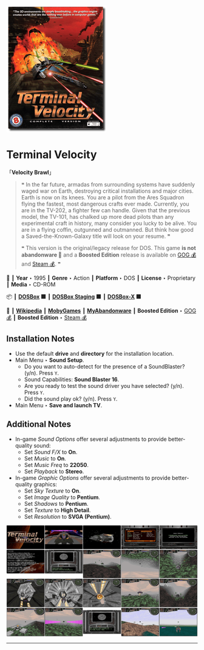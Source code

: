 ![](Thumbnail.png "application-thumbnail")

# Terminal Velocity

「**Velocity Brawl**」

> ❝ In the far future, armadas from surrounding systems have suddenly waged war on Earth, destroying critical installations and major cities. Earth is now on its knees. You are a pilot from the Ares Squadron flying the fastest, most dangerous crafts ever made. Currently, you are in the TV-202, a fighter few can handle. Given that the previous model, the TV-101, has chalked up more dead pilots than any experimental craft in history, many consider you lucky to be alive. You are in a flying coffin, outgunned and outmanned. But think how good a Saved-the-Known-Galaxy title will look on your resume. ❞
>
> ❝ This version is the original/legacy release for DOS. This game **is not abandonware 🚫** and a **Boosted Edition** release is available on [GOG 💰](https://www.gog.com/en/game/terminal_velocity_boosted_edition) and [Steam 💰](https://store.steampowered.com/app/1956430/Terminal_Velocity_Boosted_Edition/). ❞
>

📌 ┃ **Year** ‣ 1995 ┃ **Genre** ‣ Action ┃ **Platform** ‣ DOS ┃ **License** ‣ Proprietary ┃ **Media** ‣ CD-ROM 

📦 ┃ **[DOSBox](https://www.dosbox.com/) 🟩** ┃ **[DOSBox Staging](https://dosbox-staging.github.io/) 🟩** ┃ **[DOSBox-X](https://dosbox-x.com/) 🟩** 

📎 ┃ **[Wikipedia](https://en.wikipedia.org/wiki/Terminal_Velocity_(video_game))** ┃ **[MobyGames](https://www.mobygames.com/game/635/terminal-velocity/)** ┃ **[MyAbandonware](https://www.myabandonware.com/game/terminal-velocity-2s9)** ┃ **Boosted Edition** ‣ [GOG 💰](https://www.gog.com/en/game/terminal_velocity_boosted_edition) ┃ **Boosted Edition** ‣ [Steam 💰](https://store.steampowered.com/app/1956430/Terminal_Velocity_Boosted_Edition/) 

## Installation Notes
- Use the default **drive** and **directory** for the installation location.
- Main Menu ‣ **Sound Setup**.
  - Do you want to auto-detect for the presence of a SoundBlaster? (y/n). Press `Y`.
  - Sound Capabilities: **Sound Blaster 16**.
  - Are you ready to test the sound driver you have selected? (y/n). Press `Y`.
  - Did the sound play ok? (y/n). Press `Y`.
- Main Menu ‣ **Save and launch TV**.

## Additional Notes
- In-game *Sound Options* offer several adjustments to provide better-quality sound:
  - Set *Sound F/X* to **On**.
  - Set *Music* to **On**.
  - Set *Music Freq* to **22050**.
  - Set *Playback* to **Stereo**.
- In-game *Graphic Options* offer several adjustments to provide better-quality graphics:
  - Set *Sky Texture* to **On**.
  - Set *Image Quality* to **Pentium**.
  - Set *Shadows* to **Pentium**.
  - Set *Texture* to **High Detail**.
  - Set *Resolution* to **SVGA (Pentium)**.

![](Montage.png "Terminal Velocity")

---

